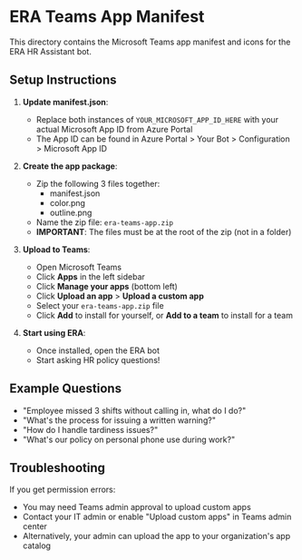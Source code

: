 # ERA Teams App Manifest

This directory contains the Microsoft Teams app manifest and icons for the ERA HR Assistant bot.

## Setup Instructions

1. **Update manifest.json**:
   - Replace both instances of `YOUR_MICROSOFT_APP_ID_HERE` with your actual Microsoft App ID from Azure Portal
   - The App ID can be found in Azure Portal > Your Bot > Configuration > Microsoft App ID

2. **Create the app package**:
   - Zip the following 3 files together:
     - manifest.json
     - color.png
     - outline.png
   - Name the zip file: `era-teams-app.zip`
   - **IMPORTANT**: The files must be at the root of the zip (not in a folder)

3. **Upload to Teams**:
   - Open Microsoft Teams
   - Click **Apps** in the left sidebar
   - Click **Manage your apps** (bottom left)
   - Click **Upload an app** > **Upload a custom app**
   - Select your `era-teams-app.zip` file
   - Click **Add** to install for yourself, or **Add to a team** to install for a team

4. **Start using ERA**:
   - Once installed, open the ERA bot
   - Start asking HR policy questions!

## Example Questions

- "Employee missed 3 shifts without calling in, what do I do?"
- "What's the process for issuing a written warning?"
- "How do I handle tardiness issues?"
- "What's our policy on personal phone use during work?"

## Troubleshooting

If you get permission errors:
- You may need Teams admin approval to upload custom apps
- Contact your IT admin or enable "Upload custom apps" in Teams admin center
- Alternatively, your admin can upload the app to your organization's app catalog
